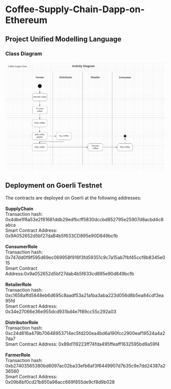 # Coffee-Supply-Chain-Dapp-on-Ethereum

## Project Unified Modelling Language

### Class Diagram

<img src="./images/ClassDiagram.png" alt="UML-Class-Diagram">

## Deployment on Goerli Testnet

The contracts are deployed on Goerli at the following addresses:
<br>
<br>
<strong>SupplyChain</strong>
<br>
Transaction hash: 0x4dbe1f8a53e2f81681ddb29edfbcff5830dccbd852795e25907d8acbd4c8abca
<br>
Smart Contract Address: 0x9A052652d5bf27daB4b5f633CD895e90D849bcfb
<br>
<br>
<strong>ConsumerRole</strong>
<br>
Transaction hash: 0x747dd0f9f595d69ec069958f916f3fd59351c9c7a15ab7fbf45ccf8b8345e015
<br>
Smart Contract Address:0x9a052652d5bf27dab4b5f633cd895e90d849bcfb
<br>
<br>
<strong>RetailerRole</strong>
<br>
Transaction hash: 0xc1658affd5848eb6d695c8aadf53a21a1ba3aba223d056d8b5ea84cdf3ea95fd
<br>
Smart Contract Address: 0x34e27066e36e955dcd931bd4e7f89cc55c292a03
<br>
<br>
<strong>DistributorRole</strong>
<br>
Transaction hash: 0xc24d816a479b70648953714ec5fd200ea4bd6a190fcc2900eaf19524a4a27da7
<br>
Smart Contract Address: 0x89d119223ff74fda495ffeaff1632595bd9a59f4
<br>
<br>
<strong>FarmerRole</strong>
<br>
Transaction hash: 0xb27403565380bd6097ac02ba33efb6af3f6449907d7b35c9e7dd24387a236560
<br>
Smart Contract Address: 0x09b8bf0cd21b850a98acc669f855de9cf8d9b028
